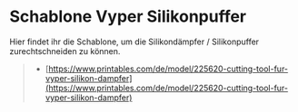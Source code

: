 # Schablone Vyper Silikonpuffer

Hier findet ihr die Schablone, um die Silikondämpfer / Silikonpuffer zurechtschneiden zu können.





> * [https://www.printables.com/de/model/225620-cutting-tool-fur-vyper-silikon-dampfer](https://www.printables.com/de/model/225620-cutting-tool-fur-vyper-silikon-dampfer)
